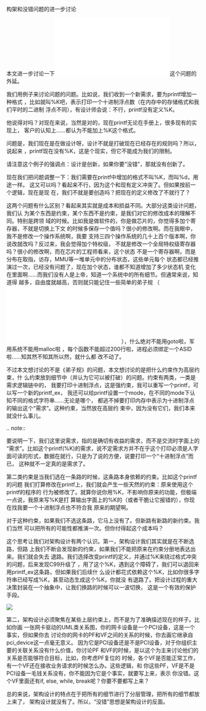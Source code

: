     
构架和没错问题的进一步讨论

本文进一步讨论一下![](架构设计的大忌：我没错.md)这个问题的外延。

我们用例子来讨论问题的问题。比如说，我们收到一个新需求，要为printf增加一种格式
，比如就叫%K吧，表示打印一个十进制浮点数（在内存中的存储格式和我们平时的二进制
浮点不同），有设计师会说：不行，printf没有定义%K。

他说得对吗？对现在来说，当然是对的，现在printf无论在手册上，很多现有的实现上，
客户的认知上……都认为不能加上%K这个格式。

问题是，我们现在是在做设计呀，设计不就是打破现在已经存在的规则吗？所以，说起来
，printf现在没有%K，这是个现实，但它不能成为我们的限制。

请注意这个例子的强调点：设计是创新，如果你要“没错”，那就没有创新了。

现在我们把问题调整一下：我们需要在printf中增加的格式不叫%K，而叫%d，用途一样。
这又可以吗？看起来不行，因为这个和现有定义冲突了。但如果按前一个逻辑，现在是现
在，我们不就是要创造吗？把现在的定义修改了不就行了？

这两个问题有什么区别？看起来其实就是成本和损益不同。大部分这类设计问题，我们认
为某个东西是约束，某个东西不是约束，是我们对它的修改成本的理解不同。特别是跨领
域的时候。比如我是做软件的，你是做芯片的，你觉得多加个寄存器，不就是切换上下文
的时候多保存一个值吗？很小的修改啊。而在我眼中，我不是修改一个操作系统啊，我要
支持三四个操作系统的几十上百个版本啊，你说改就改吗？反过来，我会觉得加个特权级，
不就是修改一个全局特权级寄存器吗？很小的修改啊，而在芯片的工程师看来，这个状态
不是一个寄存器啊，而是分布在取指，访存，MMU等一堆单元中的分布状态，这些单元每个
状态都已经推演过一次，已经没有问题了，现在加个状态，谁都不知道增加了多少状态机
变化在里面啊……而我们没有人是上帝，知道一个系统中的所有细节。但通常来说，知道得
越多，自由度就越高，否则就只能记住一些简单的弟子规
（![](再谈《弟子规》问题.md)），什么绝对不能用goto啦，军用系统不能用malloc啦
，每个函数不能超过200行啦，进程必须绑定一个ASID啦……知其然不知其所以然，就什么都
改不动了。

不过本文想讨论的不是《弟子规》的问题，本文想讨论的是把什么约束作为高层约束，什
么约束放到细节中（并认为它可以被打破）的问题。约束有两类，一类是需求逻辑链中的，
我要打印十进制浮点，这是强约束，我可以重写一个printf，可以写一个新的printf_ex，
我还可以给printf设置一个mode，在不同的mode下认知不同的格式字符串……无论是哪个，
都逃不掉要打印内存中表示为十进制浮点的输出这个“需求”。这种约束，当然放在高层约
束中，因为没有它们，我们本来就没什么事儿。

.. note::
  
  要说明一下，我们这里说需求，指的是确切有收益的需求，而不是交流时字面上的
  “需求”。比如这个printf(%K)的需求，说不定需求方并不在乎这个打印必须是人字
  面可读的形式，数据在就行，只是为了说的方便，说要打印一个“十进制浮点”而已，
  这种就不一定真的是需求了。

第二类约束是当我们选在一条路的时候，这条路本身依赖的约束。比如这个printf的问题
我们打算修改在printf上，我们就会产生一些天然的约束：原来使用这个printf的程序的
行为被修改了。就算你说你用%K，不影响你原来的功能，但极端一点说，我原来写%K是打
算输出字面上的%K的（或者干脆让它报错的），你现在找我要一个十进制浮点也不符合我
原来的期望啊。

对于这种约束，如果我们不选这条路，它马上没有了。但新路有新路的新约束。我们当然
可以把所有的可能性都推演一次。但你付得起这个成本吗？

这个思考让我们对架构设计有两个认识。第一，架构设计我们其实就是在不断选路，但路
上我们不断会发现新的约束，如果我们不能把原来在约束分册地表达出来。我们就会失去
退路。我们选择改变printf的定义，并通过%K来绕过格式冲突的问题，后来发现C99升级了
，用了这个%K，遇到这个障碍了，我们可以退回来用printf_ex这条路，但如果我们后续什
么设计都花式依赖这个%K，比如你很多字符串已经写成%K，甚至动态生成这个%K，你就没
有退路了。把设计过程的重大决策封装在一个抽象中，让我们换路的时候可以一波切换，
这是一个有效的保护手段。

![](_static/架构方案选路.svg)

第二，架构设计必须聚焦在某些上层约束上，而不是为了准确描述现在的样子。比如你画
一张网卡驱动的UML类关系图，你的网卡设备是一个PCI设备，这是一个事实，但如果你去
讨论你的网卡的PF和VF之间的关系的时候，你去画它继承自pci_device这一点毫无意义。
因为它是PCI设备还是不是PCI设备，对于你组织主要的关联关系没有什么价值，你讨论PF
和VF的时候，是以这个为主来讨论他们的关系是否能够符合目标，比如，你考虑PF复位的
时候，各个VF是否能正常工作，有一个VF还在接收业务请求的时候怎么办。这些逻辑，和
你这些PF，VF是不是PCI设备一毛钱关系没有，你不能因为它是个事实，就要写上来，表示
你没错。这个VF里面还有if, else, while, break呢？你要不要都写上来？

总的来说，架构设计的特点在于把所有的细节进行了分层管理，把所有的细节都放上来了，
架构设计就没有了。所以，“没错”思想是架构设计的反面。
